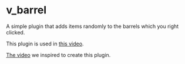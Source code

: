 # v_barrel

A simple plugin that adds items randomly to the barrels which you right clicked. 

This plugin is used in [this video](https://youtube.com/watch?v=).

[The video](https://www.youtube.com/watch?v=21VWIcc4Wfg) we inspired to create this plugin.
